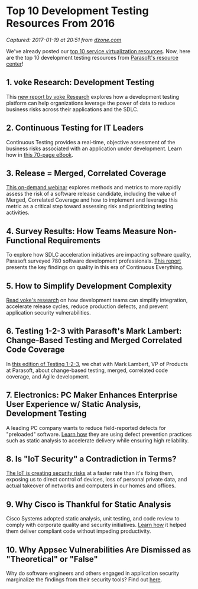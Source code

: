 # Top 10 Development Testing Resources From 2016

_Captured: 2017-01-19 at 20:51 from [dzone.com](https://dzone.com/articles/top-10-development-testing-resources-from-2016)_

We've already posted our [top 10 service virtualization resources](https://dzone.com/articles/top-10-service-virtualization-and-api-testing-reso). Now, here are the top 10 development testing resources from [Parasoft's resource center](https://www.parasoft.com/resources)!

## 1\. voke Research: Development Testing

This [new report by voke Research](https://alm.parasoft.com/voke-development-testing) explores how a development testing platform can help organizations leverage the power of data to reduce business risks across their applications and the SDLC.

## 2\. Continuous Testing for IT Leaders

Continuous Testing provides a real-time, objective assessment of the business risks associated with an application under development. Learn how in [this 70-page eBook](https://alm.parasoft.com/continuoustestingbook).

## 3\. Release = Merged, Correlated Coverage

[This on-demand webinar](https://alm.parasoft.com/merged-correlated-coverage-using-application-coverage-to-release-faster) explores methods and metrics to more rapidly assess the risk of a software release candidate, including the value of Merged, Correlated Coverage and how to implement and leverage this metric as a critical step toward assessing risk and prioritizing testing activities.

## 4\. Survey Results: How Teams Measure Non-Functional Requirements

To explore how SDLC acceleration initiatives are impacting software quality, Parasoft surveyed 780 software development professionals. [This report](https://alm.parasoft.com/nonfunctional-requirements-report) presents the key findings on quality in this era of Continuous Everything.

## 5\. How to Simplify Development Complexity

[Read voke's research](https://blog.parasoft.com/voke-development-testing-research) on how development teams can simplify integration, accelerate release cycles, reduce production defects, and prevent application security vulnerabilities.

## 6\. Testing 1-2-3 with Parasoft's Mark Lambert: Change-Based Testing and Merged Correlated Code Coverage

In [this edition of Testing 1-2-3](https://blog.parasoft.com/testing-123-change-based-testing-coverage), we chat with Mark Lambert, VP of Products at Parasoft, about change-based testing, merged, correlated code coverage, and Agile development.

## 7\. Electronics: PC Maker Enhances Enterprise User Experience w/ Static Analysis, Development Testing

A leading PC company wants to reduce field-reported defects for "preloaded" software. [Learn how](https://www.parasoft.com/wp-content/uploads/2015/02/StaticAnalysisPCCompany.pdf) they are using defect prevention practices such as static analysis to accelerate delivery while ensuring high reliability.

## 8\. Is "IoT Security" a Contradiction in Terms?

[The IoT is creating security risks](https://blog.parasoft.com/iot-security-shame) at a faster rate than it's fixing them, exposing us to direct control of devices, loss of personal private data, and actual takeover of networks and computers in our homes and offices.

## 9\. Why Cisco is Thankful for Static Analysis

Cisco Systems adopted static analysis, unit testing, and code review to comply with corporate quality and security initiatives. [Learn how](https://blog.parasoft.com/cisco-static-analysis-tools) it helped them deliver compliant code without impeding productivity.

## 10\. Why Appsec Vulnerabilities Are Dismissed as "Theoretical" or "False"

Why do software engineers and others engaged in application security marginalize the findings from their security tools? Find out [here](https://blog.parasoft.com/why-we-view-appsec-vulnerabilities-as-false).
